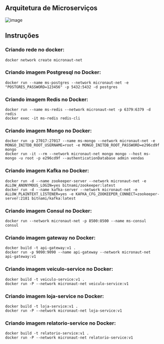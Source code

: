 ## Arquitetura de Microserviços

![image](https://user-images.githubusercontent.com/59898958/138009488-ee7427b5-b824-41c2-adf4-084954ded4de.png)

## Instruções

### Criando rede no docker:

```
docker network create micronaut-net
```

### Criando imagem Postgresql no Docker:

```
docker run --name ms-postgres --network micronaut-net -e "POSTGRES_PASSWORD=123456" -p 5432:5432 -d postgres
```

### Criando imagem Redis no Docker:

```
docker run --name ms-redis --network micronaut-net -p 6379:6379 -d redis
docker exec -it ms-redis redis-cli
```

### Criando imagem Mongo no Docker:

```
docker run -p 27017:27017 --name ms-mongo --network micronaut-net -e MONGO_INITDB_ROOT_USERNAME=root -e MONGO_INITDB_ROOT_PASSWORD=e296cd9f mongo
docker run -it --rm --network micronaut-net mongo mongo --host ms-mongo -u root -p e296cd9f --authenticationDatabase admin vendas
```

### Criando imagem Kafka no Docker:

```
docker run -d --name zookeeper-server --network micronaut-net -e ALLOW_ANONYMOUS_LOGIN=yes bitnami/zookeeper:latest
docker run -d --name kafka-server --network micronaut-net -e ALLOW_PLAINTEXT_LISTENER=yes -e KAFKA_CFG_ZOOKEEPER_CONNECT=zookeeper-server:2181 bitnami/kafka:latest
```

### Criando imagem Consul no Docker:

```
docker run --network micronaut-net -p 8500:8500 --name ms-consul consul
```

### Criando imagem gateway no Docker:

```
docker build -t api-gateway:v1 .
docker run -p 9090:9090 --name api-gateway --network micronaut-net api-gateway:v1
```

### Criando imagem veiculo-service no Docker:

```
docker build -t veiculo-service:v1 .
docker run -P --network micronaut-net veiculo-service:v1
```

### Criando imagem loja-service no Docker:

```
docker build -t loja-service:v1 .
docker run -P --network micronaut-net loja-service:v1
```

### Criando imagem relatorio-service no Docker:

```
docker build -t relatorio-service:v1 .
docker run -P --network micronaut-net relatorio-service:v1
```

